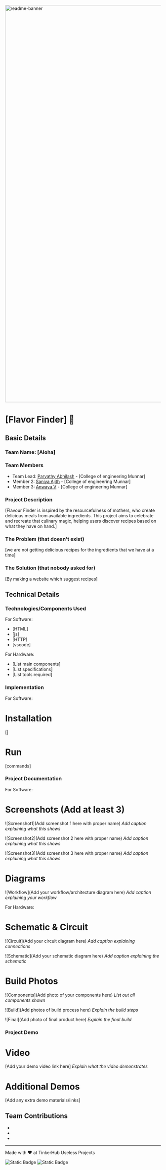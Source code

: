<img width="1280" alt="readme-banner" src="https://github.com/user-attachments/assets/35332e92-44cb-425b-9dff-27bcf1023c6c">

# [Flavor Finder] 🎯


## Basic Details
### Team Name: [Aloha]


### Team Members
- Team Lead: [Parvathy Abhilash] - [College of engineering Munnar]
- Member 2: [Saniya Ajith] - [College of engineering Munnar]
- Member 3: [Anwaya V] - [College of engineering Munnar]

### Project Description
[Flavour Finder is inspired by the resourcefulness of mothers, who create delicious meals from available ingredients. This project aims to celebrate and recreate that culinary magic, helping users discover recipes based on what they have on hand.]

### The Problem (that doesn't exist)
[we are not getting delicious recipes for the ingredients that we have at a time]

### The Solution (that nobody asked for)
[By making a website which suggest recipes]

## Technical Details
### Technologies/Components Used
For Software:
- [HTML]
- [js]
- [HTTP]
- [vscode]

For Hardware:
- [List main components]
- [List specifications]
- [List tools required]

### Implementation
For Software:
# Installation
[]

# Run
[commands]

### Project Documentation
For Software:

# Screenshots (Add at least 3)
![Screenshot1](Add screenshot 1 here with proper name)
*Add caption explaining what this shows*

![Screenshot2](Add screenshot 2 here with proper name)
*Add caption explaining what this shows*

![Screenshot3](Add screenshot 3 here with proper name)
*Add caption explaining what this shows*

# Diagrams
![Workflow](Add your workflow/architecture diagram here)
*Add caption explaining your workflow*

For Hardware:

# Schematic & Circuit
![Circuit](Add your circuit diagram here)
*Add caption explaining connections*

![Schematic](Add your schematic diagram here)
*Add caption explaining the schematic*

# Build Photos
![Components](Add photo of your components here)
*List out all components shown*

![Build](Add photos of build process here)
*Explain the build steps*

![Final](Add photo of final product here)
*Explain the final build*

### Project Demo
# Video
[Add your demo video link here]
*Explain what the video demonstrates*

# Additional Demos
[Add any extra demo materials/links]

## Team Contributions
- [Saniya Ajith]: [Frontend]
- [Parvathy Abhilash]: [Design]
- [Anwaya V]: [Backend]

---
Made with ❤️ at TinkerHub Useless Projects 

![Static Badge](https://img.shields.io/badge/TinkerHub-24?color=%23000000&link=https%3A%2F%2Fwww.tinkerhub.org%2F)
![Static Badge](https://img.shields.io/badge/UselessProject--24-24?link=https%3A%2F%2Fwww.tinkerhub.org%2Fevents%2FQ2Q1TQKX6Q%2FUseless%2520Projects)


